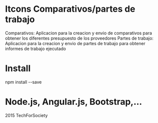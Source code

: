 Itcons Comparativos/partes de trabajo
==========
Comparativos: Aplicacion para la creacion y envio de comparativos para obtener los diferentes presupuesto de los proveedores
Partes de trabajo: Aplicacion para la creacion y envio de partes de trabajo para obtener informes de trabajo ejecutado

Install
==========
npm install --save

Node.js, Angular.js, Bootstrap,...
==========

2015 TechForSociety
